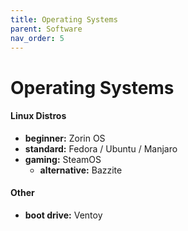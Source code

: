 ```yaml
---
title: Operating Systems
parent: Software
nav_order: 5
---
```

# Operating Systems

#### Linux Distros

- **beginner:** Zorin OS
- **standard:** Fedora / Ubuntu / Manjaro
- **gaming:** SteamOS
	- **alternative:** Bazzite

#### Other

- **boot drive:** Ventoy
